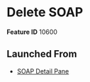 # Delete SOAP

**Feature ID** 10600

## Launched From

- [SOAP Detail Pane](SOAP%20Detail%20Pane.md)











































































